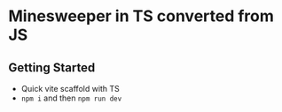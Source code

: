 # Minesweeper in TS converted from JS

## Getting Started

- Quick vite scaffold with TS
- `npm i` and then `npm run dev`
